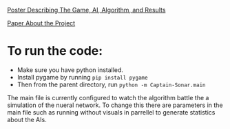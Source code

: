 [Poster Describing The Game, AI, Algorithm, and Results](https://github.com/JeremyHub/Captain-Sonar/files/10188045/484.Capstone.Poster.pptx.1.pdf)

[Paper About the Project](https://docs.google.com/document/d/e/2PACX-1vRvxZdYff5YUp9UMzEjHwCbEJKMc8FUnHW7Z0vbc_Qw53N4j-0KrxwG37vmK_tnkJrBp8eSIK9K5aEJ/pub)

# To run the code:

- Make sure you have python installed.
- Install pygame by running `pip install pygame`
- Then from the parent directory, run `python -m Captain-Sonar.main`

The main file is currently configured to watch the algorithm battle the a simulation of the nueral network.
To change this there are parameters in the main file such as running without visuals in parrellel to generate statistics about the AIs.
